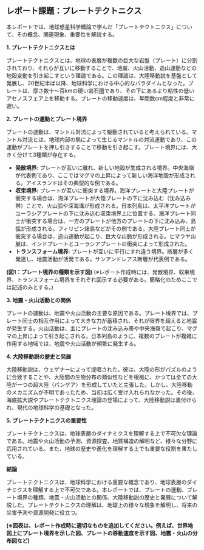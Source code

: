 ## レポート課題：プレートテクトニクス

本レポートでは、地球惑星科学概論で学んだ「プレートテクトニクス」について、その概念、関連現象、重要性を解説する。

**1. プレートテクトニクスとは**

プレートテクトニクスとは、地球の表層が複数の巨大な岩盤（プレート）に分割されており、それらが互いに移動することで、地震、火山活動、造山運動などの地殻変動を引き起こすという理論である。この理論は、大陸移動説を基盤として発展し、20世紀半ば以降、地球科学における中心的なパラダイムとなった。プレートは、厚さ数十～百kmの硬い岩石圏であり、その下にあるより粘性の低いアセノスフェア上を移動する。プレートの移動速度は、年間数cm程度と非常に遅い。

**2. プレートの運動とプレート境界**

プレートの運動は、マントル対流によって駆動されていると考えられている。マントル対流とは、地球内部の熱によって生じるマントルの対流運動であり、この運動がプレートを押し引きすることで移動を引き起こす。プレート境界には、大きく分けて3種類が存在する。

* **発散境界:** プレートが互いに離れ、新しい地殻が生成される境界。中央海嶺が代表例であり、ここではマグマの上昇によって新しい海洋地殻が形成される。アイスランドはその典型的な例である。
* **収束境界:** プレートが互いに衝突する境界。海洋プレートと大陸プレートが衝突する場合は、海洋プレートが大陸プレートの下に沈み込む（沈み込み帯）ことで、火山弧や深海溝が形成される。日本列島は、太平洋プレートがユーラシアプレートの下に沈み込む収束境界上に位置する。海洋プレート同士が衝突する場合は、一方のプレートが他方のプレートの下に沈み込み、島弧が形成される。フィリピン諸島などがその例である。大陸プレート同士が衝突する場合は、造山運動が起こり、巨大な山脈が形成される。ヒマラヤ山脈は、インドプレートとユーラシアプレートの衝突によって形成された。
* **トランスフォーム境界:** プレートが互いに平行にすれ違う境界。断層が多く発達し、地震活動が活発である。サンアンドレアス断層が代表例である。

**(図1：プレート境界の種類を示す図)**  (※レポート作成時には、発散境界、収束境界、トランスフォーム境界をそれぞれ図示する必要がある。簡略化のためここでは記述のみとする。)


**3. 地震・火山活動との関係**

プレートの運動は、地震や火山活動の主要な原因である。プレート境界では、プレート同士の相互作用によって大きな力が蓄積され、それが限界を超えると地震が発生する。火山活動は、主にプレートの沈み込み帯や中央海嶺で起こり、マグマの上昇によって引き起こされる。日本列島のように、複数のプレートが複雑に作用する地域では、地震や火山活動が頻繁に発生する。

**4. 大陸移動説の歴史と発展**

大陸移動説は、ウェゲナーによって提唱された。彼は、大陸の形がパズルのように合致することや、大陸間の生物分布の類似性などを根拠に、かつては全ての大陸が一つの超大陸（パンゲア）を形成していたと主張した。しかし、大陸移動のメカニズムが不明であったため、当初は広く受け入れられなかった。その後、海底拡大説やプレートテクトニクス理論の登場によって、大陸移動説は裏付けられ、現代の地球科学の基礎となった。

**5. プレートテクトニクスの重要性**

プレートテクトニクスは、地球表層のダイナミクスを理解する上で不可欠な理論である。地震や火山活動の予測、資源探査、地質構造の解明など、様々な分野に応用されている。また、地球の歴史や進化を理解する上でも重要な役割を果たしている。


**結論**

プレートテクトニクスは、地球科学における重要な概念であり、地球表層のダイナミクスを理解する上で不可欠である。本レポートでは、プレートの運動、プレート境界の種類、地震・火山活動との関係、大陸移動説の歴史と発展について解説した。プレートテクトニクスの理解は、地球上の様々な現象を解明し、将来の災害予測や資源開発に役立つ。


**(※図表は、レポート作成時に適切なものを追加してください。例えば、世界地図上にプレート境界を示した図、プレートの移動速度を示す図、地震・火山の分布図など)**

